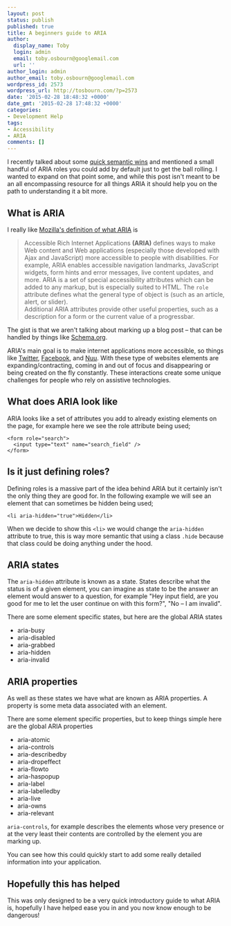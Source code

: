 ```yaml
---
layout: post
status: publish
published: true
title: A beginners guide to ARIA
author:
  display_name: Toby
  login: admin
  email: toby.osbourn@googlemail.com
  url: ''
author_login: admin
author_email: toby.osbourn@googlemail.com
wordpress_id: 2573
wordpress_url: http://tosbourn.com/?p=2573
date: '2015-02-28 18:48:32 +0000'
date_gmt: '2015-02-28 17:48:32 +0000'
categories:
- Development Help
tags:
- Accessibility
- ARIA
comments: []
---
```

<p>I recently talked about some <a href="http://tosbourn.com/quick-semantic-wins/" title="Quick Semantic Wins">quick semantic wins</a> and mentioned a small handful of ARIA roles you could add by default just to get the ball rolling. I wanted to expand on that point some, and while this post isn't meant to be an all encompassing resource for all things ARIA it should help you on the path to understanding it a bit more.</p>
<h2>What is ARIA</h2>
<p>I really like <a href="https://developer.mozilla.org/en-US/docs/Web/Accessibility/ARIA">Mozilla's definition of what ARIA</a> is</p>
<blockquote>
<p>Accessible Rich Internet Applications <strong>(ARIA)</strong> defines ways to make Web content and Web applications (especially those developed with Ajax and JavaScript) more accessible to people with disabilities. For example, ARIA enables accessible navigation landmarks, JavaScript widgets, form hints and error messages, live content updates, and more. ARIA is a set of special accessibility attributes which can be added to any markup, but is especially suited to HTML. The <code>role</code> attribute defines what the general type of object is (such as an article, alert, or slider).<br />
  Additional ARIA attributes provide other useful properties, such as a description for a form or the current value of a progressbar.</p>
</blockquote>
<p>The gist is that we aren't talking about marking up a blog post – that can be handled by things like <a href="http://schema.org">Schema.org</a>. </p>
<p>ARIA's main goal is to make internet applications more accessible, so things like <a href="https://twitter.com/tosbourn">Twitter</a>, <a href="https://facebook.com/thefootytipster">Facebook</a>, and <a href="https://nuu.in">Nuu</a>. With these type of websites elements are expanding/contracting, coming in and out of focus and disappearing or being created on the fly constantly. These interactions create some unique challenges for people who rely on assistive technologies.  </p>
<h2>What does ARIA look like</h2>
<p>ARIA looks like a set of attributes you add to already existing elements on the page, for example here we see the role attribute being used;</p>
<pre><code>&lt;form role="search"&gt;
  &lt;input type="text" name="search_field" /&gt;
&lt;/form&gt;
</code></pre>
<h2>Is it just defining roles?</h2>
<p>Defining roles is a massive part of the idea behind ARIA but it certainly isn't the only thing they are good for. In the following example we will see an element that can sometimes be hidden being used;</p>
<pre><code>&lt;li aria-hidden="true"&gt;Hidden&lt;/li&gt;
</code></pre>
<p>When we decide to show this <code>&lt;li&gt;</code> we would change the <code>aria-hidden</code> attribute to true, this is way more semantic that using a class <code>.hide</code> because that class could be doing anything under the hood.</p>
<h2>ARIA states</h2>
<p>The <code>aria-hidden</code> attribute is known as a state. States describe what the status is of a given element, you can imagine as state to be the answer an element would answer to a question, for example "Hey input field, are you good for me to let the user continue on with this form?", "No – I am invalid".</p>
<p>There are some element specific states, but here are the global ARIA states</p>
<ul>
<li>aria-busy </li>
<li>aria-disabled </li>
<li>aria-grabbed </li>
<li>aria-hidden </li>
<li>aria-invalid</li>
</ul>
<h2>ARIA properties</h2>
<p>As well as these states we have what are known as ARIA properties. A property is some meta data associated with an element.</p>
<p>There are some element specific properties, but to keep things simple here are the global ARIA properties</p>
<ul>
<li>aria-atomic</li>
<li>aria-controls</li>
<li>aria-describedby</li>
<li>aria-dropeffect</li>
<li>aria-flowto</li>
<li>aria-haspopup</li>
<li>aria-label</li>
<li>aria-labelledby</li>
<li>aria-live</li>
<li>aria-owns</li>
<li>aria-relevant</li>
</ul>
<p><code>aria-controls</code>, for example describes the elements whose very presence or at the very least their contents are controlled by the element you are marking up.</p>
<p>You can see how this could quickly start to add some really detailed information into your application.</p>
<h2>Hopefully this has helped</h2>
<p>This was only designed to be a very quick introductory guide to what ARIA is, hopefully I have helped ease you in and you now know enough to be dangerous!</p>
